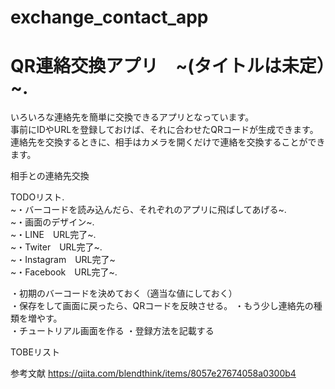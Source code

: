 # exchange_contact_app

# QR連絡交換アプリ　~(タイトルは未定）~. 

いろいろな連絡先を簡単に交換できるアプリとなっています。    
事前にIDやURLを登録しておけば、それに合わせたQRコードが生成できます。  
連絡先を交換するときに、相手はカメラを開くだけで連絡を交換することができます。

相手との連絡先交換

TODOリスト.   
~・バーコードを読み込んだら、それぞれのアプリに飛ばしてあげる~.       
~・画面のデザイン~.  
~・LINE　URL完了~.    
~・Twiter　URL完了~.   
~・Instagram　URL完了~    
~・Facebook　URL完了~. 

・初期のバーコードを決めておく（適当な値にしておく）  
・保存をして画面に戻ったら、QRコードを反映させる。 
・もう少し連絡先の種類を増やす。      
・チュートリアル画面を作る
・登録方法を記載する


TOBEリスト

参考文献
https://qiita.com/blendthink/items/8057e27674058a0300b4

